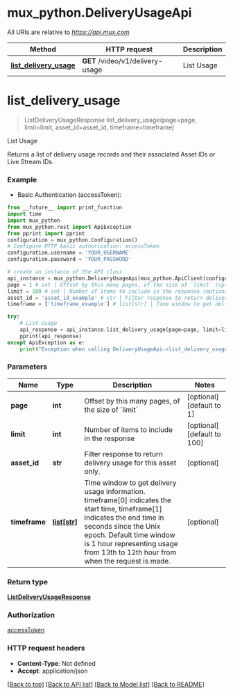 # mux_python.DeliveryUsageApi

All URIs are relative to *https://api.mux.com*

Method | HTTP request | Description
------------- | ------------- | -------------
[**list_delivery_usage**](DeliveryUsageApi.md#list_delivery_usage) | **GET** /video/v1/delivery-usage | List Usage


# **list_delivery_usage**
> ListDeliveryUsageResponse list_delivery_usage(page=page, limit=limit, asset_id=asset_id, timeframe=timeframe)

List Usage

Returns a list of delivery usage records and their associated Asset IDs or Live Stream IDs. 

### Example

* Basic Authentication (accessToken): 
```python
from __future__ import print_function
import time
import mux_python
from mux_python.rest import ApiException
from pprint import pprint
configuration = mux_python.Configuration()
# Configure HTTP basic authorization: accessToken
configuration.username = 'YOUR_USERNAME'
configuration.password = 'YOUR_PASSWORD'

# create an instance of the API class
api_instance = mux_python.DeliveryUsageApi(mux_python.ApiClient(configuration))
page = 1 # int | Offset by this many pages, of the size of `limit` (optional) (default to 1)
limit = 100 # int | Number of items to include in the response (optional) (default to 100)
asset_id = 'asset_id_example' # str | Filter response to return delivery usage for this asset only. (optional)
timeframe = ['timeframe_example'] # list[str] | Time window to get delivery usage information. timeframe[0] indicates the start time, timeframe[1] indicates the end time in seconds since the Unix epoch. Default time window is 1 hour representing usage from 13th to 12th hour from when the request is made.  (optional)

try:
    # List Usage
    api_response = api_instance.list_delivery_usage(page=page, limit=limit, asset_id=asset_id, timeframe=timeframe)
    pprint(api_response)
except ApiException as e:
    print("Exception when calling DeliveryUsageApi->list_delivery_usage: %s\n" % e)
```

### Parameters

Name | Type | Description  | Notes
------------- | ------------- | ------------- | -------------
 **page** | **int**| Offset by this many pages, of the size of &#x60;limit&#x60; | [optional] [default to 1]
 **limit** | **int**| Number of items to include in the response | [optional] [default to 100]
 **asset_id** | **str**| Filter response to return delivery usage for this asset only. | [optional] 
 **timeframe** | [**list[str]**](str.md)| Time window to get delivery usage information. timeframe[0] indicates the start time, timeframe[1] indicates the end time in seconds since the Unix epoch. Default time window is 1 hour representing usage from 13th to 12th hour from when the request is made.  | [optional] 

### Return type

[**ListDeliveryUsageResponse**](ListDeliveryUsageResponse.md)

### Authorization

[accessToken](../README.md#accessToken)

### HTTP request headers

 - **Content-Type**: Not defined
 - **Accept**: application/json

[[Back to top]](#) [[Back to API list]](../README.md#documentation-for-api-endpoints) [[Back to Model list]](../README.md#documentation-for-models) [[Back to README]](../README.md)

